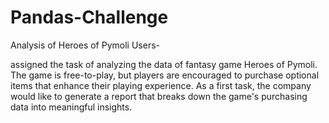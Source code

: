 # Pandas-Challenge
Analysis of Heroes of Pymoli Users-

assigned the task of analyzing the data of fantasy game Heroes of Pymoli.
The game is free-to-play, but players are encouraged to purchase optional items that enhance their playing experience. As a first task, the company would like to generate a report that breaks down the game's purchasing data into meaningful insights.

